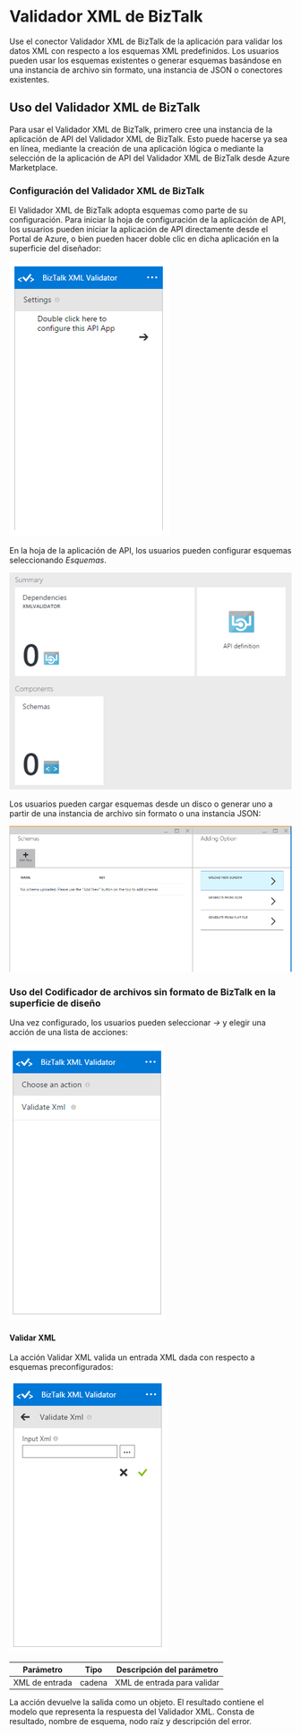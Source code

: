 <properties
   pageTitle="Uso del Validador XML de BizTalk en aplicaciones lógicas en el Servicio de aplicaciones de Azure | Microsoft Azure"
   description="Valide esquemas utilizando el Validador XML de BizTalk en la aplicación lógica."
   services="app-service\logic"
   documentationCenter=".net,nodejs,java"
   authors="rajram"
   manager="dwrede"
   editor=""/>

<tags
   ms.service="app-service-logic"
   ms.devlang="multiple"
   ms.topic="article"
   ms.tgt_pltfrm="na"
   ms.workload="integration"
   ms.date="12/07/2015"
   ms.author="rajram"/>

# Validador XML de BizTalk

Use el conector Validador XML de BizTalk de la aplicación para validar los datos XML con respecto a los esquemas XML predefinidos. Los usuarios pueden usar los esquemas existentes o generar esquemas basándose en una instancia de archivo sin formato, una instancia de JSON o conectores existentes.

## Uso del Validador XML de BizTalk
Para usar el Validador XML de BizTalk, primero cree una instancia de la aplicación de API del Validador XML de BizTalk. Esto puede hacerse ya sea en línea, mediante la creación de una aplicación lógica o mediante la selección de la aplicación de API del Validador XML de BizTalk desde Azure Marketplace.

### Configuración del Validador XML de BizTalk
El Validador XML de BizTalk adopta esquemas como parte de su configuración. Para iniciar la hoja de configuración de la aplicación de API, los usuarios pueden iniciar la aplicación de API directamente desde el Portal de Azure, o bien pueden hacer doble clic en dicha aplicación en la superficie del diseñador:

![Configuración del Validador XML de BizTalk][1]

En la hoja de la aplicación de API, los usuarios pueden configurar esquemas seleccionando *Esquemas*.

![Elemento de Esquemas del Validador XML de BizTalk][2]

Los usuarios pueden cargar esquemas desde un disco o generar uno a partir de una instancia de archivo sin formato o una instancia JSON:

![Esquemas del Validador XML de BizTalk][3]


### Uso del Codificador de archivos sin formato de BizTalk en la superficie de diseño
Una vez configurado, los usuarios pueden seleccionar *->* y elegir una acción de una lista de acciones:

![Lista de acciones del Validador XML de BizTalk][4]

#### Validar XML

La acción Validar XML valida un entrada XML dada con respecto a esquemas preconfigurados:

![Acción Validar XML del Validador XML de BizTalk][5]

Parámetro|Tipo|Descripción del parámetro
---|---|---
XML de entrada|cadena|XML de entrada para validar

La acción devuelve la salida como un objeto. El resultado contiene el modelo que representa la respuesta del Validador XML. Consta de resultado, nombre de esquema, nodo raíz y descripción del error.


<!-- References -->
[1]: ./media/app-service-logic-xml-validator/XmlValidator.ClickToConfigure.PNG
[2]: ./media/app-service-logic-xml-validator/XmlValidator.SchemasPart.PNG
[3]: ./media/app-service-logic-xml-validator/XmlValidator.SchemaUpload.PNG
[4]: ./media/app-service-logic-xml-validator/XmlValidator.ListOfActions.PNG
[5]: ./media/app-service-logic-xml-validator/XmlValidator.ValidateXml.PNG

<!---HONumber=AcomDC_1210_2015-->